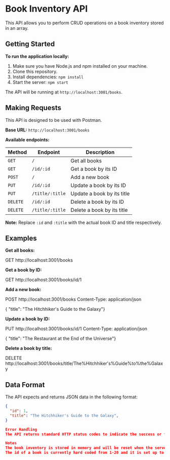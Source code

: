 # Book Inventory API

This API allows you to perform CRUD operations on a book inventory stored in an array. 

## Getting Started

**To run the application locally:**

1. Make sure you have Node.js and npm installed on your machine.
2. Clone this repository.
3. Install dependencies: `npm install`
4. Start the server: `npm start`

The API will be running at `http://localhost:3001/books`.

## Making Requests

This API is designed to be used with Postman. 

**Base URL:** `http://localhost:3001/books`

**Available endpoints:**

| Method | Endpoint | Description |
|---|---|---|
| `GET` | `/` | Get all books |
| `GET` | `/id/:id` | Get a book by its ID |
| `POST` | `/` | Add a new book |
| `PUT` | `/id/:id` | Update a book by its ID |
| `PUT` | `/title/:title` | Update a book by its title |
| `DELETE` | `/id/:id` | Delete a book by its ID |
| `DELETE` | `/title/:title` | Delete a book by its title |


**Note:** Replace `:id` and `:title` with the actual book ID and title respectively. 

## Examples 

**Get all books:**

GET http://localhost:3001/books


**Get a book by ID:**

GET http://localhost:3001/books/id/1


**Add a new book:**

POST http://localhost:3001/books Content-Type: application/json

{ "title": "The Hitchhiker's Guide to the Galaxy"}


**Update a book by ID:**

PUT http://localhost:3001/books/id/1 Content-Type: application/json

{ "title": "The Restaurant at the End of the Universe"}


**Delete a book by title:**

DELETE http://localhost:3001/books/title/The%Hitchhiker's%Guide%to%the%Galaxy


## Data Format

The API expects and returns JSON data in the following format:

```json
{
  "id": 1,
  "title": "The Hitchhiker's Guide to the Galaxy",
}

Error Handling
The API returns standard HTTP status codes to indicate the success or failure of a request. For example, a 200 OK status code indicates success, while a 404 Not Found status code indicates that the requested resource could not be found.

Notes
The book inventory is stored in memory and will be reset when the server restarts.
The id of a book is currently hard coded from 1-20 and it is set up to be replaced with a more comprehensive dataset.
